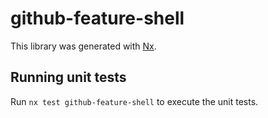 # github-feature-shell

This library was generated with [Nx](https://nx.dev).

## Running unit tests

Run `nx test github-feature-shell` to execute the unit tests.
